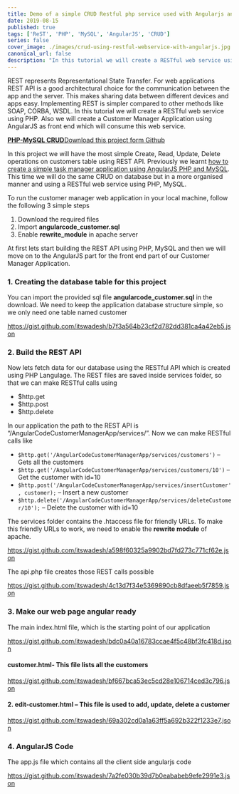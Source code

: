 ```yaml
---
title: Demo of a simple CRUD Restful php service used with Angularjs and Mysql
date: 2019-08-15
published: true
tags: ['ReST', 'PHP', 'MySQL', 'AngularJS', 'CRUD']
series: false
cover_image: ./images/crud-using-restful-webservice-with-angularjs.jpg
canonical_url: false
description: "In this tutorial we will create a RESTful web service using PHP. Also we will create a Customer Manager Application using AngularJS as front end which will consume this web service."
---
```

REST represents Representational State Transfer. For web applications REST API is a good architectural choice for the communication between the app and the server. This makes sharing data between different devices and apps easy. Implementing REST is simpler compared to other methods like SOAP, CORBA, WSDL. In this tutorial we will create a RESTful web service using PHP. Also we will create a Customer Manager Application using AngularJS as front end which will consume this web service.

<!-- <a href="http://demos.angularcode.com/AngularCodeCustomerManagerApp/" class="button green" target="_blank">Live Demo</a>  -->
<div class="github">
    <a href="https://github.com/itswadesh/simple-restful-api-angularjs" rel="nofollow" target="_blank">
        <b>PHP-MySQL CRUD</b>Download this project form Github
    </a>
</div>

In this project we will have the most simple Create, Read, Update, Delete operations on customers table using REST API. Previously we learnt [how to create a simple task manager application using AngularJS PHP and MySQL](http://angularcode.com/simple-task-manager-application-using-angularjs-php-mysql/ "Simple task manager application using AngularJS PHP MySQL"). This time we will do the same CRUD on database but in a more organised manner and using a RESTful web service using PHP, MySQL.

To run the customer manager web application in your local machine, follow the following 3 simple steps

1.  Download the required files
2.  Import **angularcode\_customer.sql**
3.  Enable **rewrite\_module** in apache server

At first lets start building the REST API using PHP, MySQL and then we will move on to the AngularJS part for the front end part of our Customer Manager Application.

### 1\. Creating the database table for this project

You can import the provided sql file **angularcode\_customer.sql** in the download. We need to keep the application database structure simple, so we only need one table named customer

https://gist.github.com/itswadesh/b7f3a564b23cf2d782dd381ca4a42eb5.json

### 2\. Build the REST API

Now lets fetch data for our database using the RESTful API which is created using PHP Langulage. The REST files are saved inside services folder, so that we can make RESTful calls using

*   $http.get
*   $http.post
*   $http.delete

In our application the path to the REST API is “/AngularCodeCustomerManagerApp/services/”. Now we can make RESTful calls like

*   `$http.get('/AngularCodeCustomerManagerApp/services/customers')` – Gets all the customers
*   `$http.get('/AngularCodeCustomerManagerApp/services/customers/10')` – Get the customer with id=10
*   `$http.post('/AngularCodeCustomerManagerApp/services/insertCustomer', customer);` – Insert a new customer
*   `$http.delete('/AngularCodeCustomerManagerApp/services/deleteCustomer/10');` – Delete the customer with id=10

The services folder contains the .htaccess file for friendly URLs. To make this friendly URLs to work, we need to enable the **rewrite module** of apache.

https://gist.github.com/itswadesh/a598f60325a9902bd7fd273c771cf62e.json

The api.php file creates those REST calls possible

https://gist.github.com/itswadesh/4c13d7f34e5369890cb8dfaeeb5f7859.json

### 3\. Make our web page angular ready

The main index.html file, which is the starting point of our application

https://gist.github.com/itswadesh/bdc0a40a16783ccae4f5c48bf3fc418d.json

#### customer.html- This file lists all the customers

https://gist.github.com/itswadesh/bf667bca53ec5cd28e106714ced3c796.json

#### 2\. edit-customer.html – This file is used to add, update, delete a customer

https://gist.github.com/itswadesh/69a302cd0a1a63ff5a692b322f1233e7.json

### 4\. AngularJS Code

The app.js file which contains all the client side angularjs code

https://gist.github.com/itswadesh/7a2fe030b39d7b0eababeb9efe2991e3.json